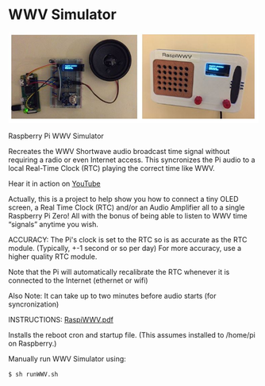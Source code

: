 WWV Simulator
========


![RaspiWWV](/sample.jpg)

Raspberry Pi WWV Simulator

Recreates the WWV Shortwave audio broadcast time signal
without requiring a radio or even Internet access.
This syncronizes the Pi audio to a local Real-Time Clock (RTC)
playing the correct time like WWV.

Hear it in action on [YouTube](https://youtu.be/FzX1HpYpx6E)

Actually, this is a project to help show you how to connect a tiny OLED screen, a Real Time Clock (RTC) and/or an Audio Amplifier all to a single Raspberry Pi Zero!  All with the bonus of being able to listen to WWV time “signals” anytime you wish. 

ACCURACY:
The Pi's clock is set to the RTC so is as accurate as the RTC
module. (Typically, +-1 second or so per day)
For more accuracy, use a higher quality RTC module.

Note that the Pi will automatically recalibrate the RTC
whenever it is connected to the Internet (ethernet or wifi)

Also Note: It can take up to two minutes before audio starts (for syncronization)

INSTRUCTIONS:
[RaspiWWV.pdf](/RaspiWWV.pdf)



Installs the reboot cron and startup file. (This assumes installed to /home/pi on Raspberry.)

Manually run WWV Simulator using:

    $ sh runWWV.sh

